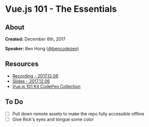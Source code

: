 # Vue.js 101 - The Essentials

## About

**Created:** December 6th, 2017

**Speaker:** Ben Hong ([@bencodezen](https://twitter.com/bencodezen))

## Resources

* [Recording - 2017.12.06](https://www.youtube.com/watch?v=N5CB0iUuyqo)
* [Slides - 2017.12.06](https://github.com/VueDC/vuejs-101-the-essentials/blob/master/slides/2017-12-06-vuejs-101-the-essentials.pdf)
* [Vue.js 101 Kit CodePen Collection](https://codepen.io/collection/DmRKRB/)

## To Do

* [ ] Pull down remote assets to make the repo fully accessible offline
* [ ] Give Rick's eyes and tongue some color
